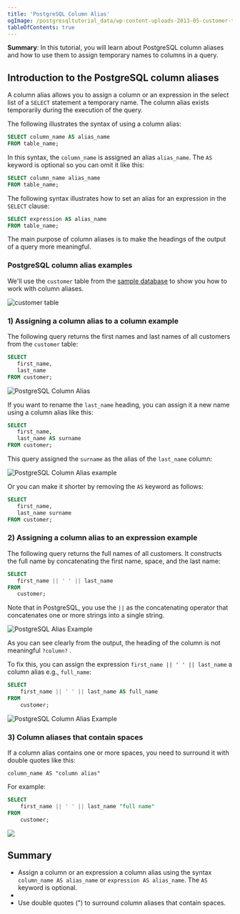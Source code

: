 ```yaml
---
title: 'PostgreSQL Column Alias'
ogImage: /postgresqltutorial_data/wp-content-uploads-2013-05-customer-table.png
tableOfContents: true
---
```



**Summary**: In this tutorial, you will learn about PostgreSQL column aliases and how to use them to assign temporary names to columns in a query.

## Introduction to the PostgreSQL column aliases

A column alias allows you to assign a column or an expression in the select list of a `SELECT` statement a temporary name. The column alias exists temporarily during the execution of the query.

The following illustrates the syntax of using a column alias:

```sql
SELECT column_name AS alias_name
FROM table_name;
```

In this syntax, the `column_name` is assigned an alias `alias_name`. The `AS` keyword is optional so you can omit it like this:

```sql
SELECT column_name alias_name
FROM table_name;
```

The following syntax illustrates how to set an alias for an expression in the `SELECT` clause:

```sql
SELECT expression AS alias_name
FROM table_name;
```

The main purpose of column aliases is to make the headings of the output of a query more meaningful.

### PostgreSQL column alias examples

We'll use the `customer` table from the [sample database](/docs/postgresql/postgresql-getting-started/postgresql-sample-database) to show you how to work with column aliases.

![customer table](/postgresqltutorial_data/wp-content-uploads-2013-05-customer-table.png)

### 1) Assigning a column alias to a column example

The following query returns the first names and last names of all customers from the `customer` table:

```sql
SELECT
   first_name,
   last_name
FROM customer;
```

![PostgreSQL Column Alias](/postgresqltutorial_data/wp-content-uploads-2020-07-PostgreSQL-Column-Alias-example-1.png)

If you want to rename the `last_name` heading, you can assign it a new name using a column alias like this:

```sql
SELECT
   first_name,
   last_name AS surname
FROM customer;
```

This query assigned the `surname` as the alias of the `last_name` column:

![PostgreSQL Column Alias example](/postgresqltutorial_data/wp-content-uploads-2020-07-PostgreSQL-Column-Alias-Surname-example-1.png)

Or you can make it shorter by removing the `AS` keyword as follows:

```sql
SELECT
   first_name,
   last_name surname
FROM customer;
```

### 2) Assigning a column alias to an expression example

The following query returns the full names of all customers. It constructs the full name by concatenating the first name, space, and the last name:

```sql
SELECT
   first_name || ' ' || last_name
FROM
   customer;
```

Note that in PostgreSQL, you use the `||` as the concatenating operator that concatenates one or more strings into a single string.

![PostgreSQL Alias Example](/postgresqltutorial_data/wp-content-uploads-2020-07-PostgreSQL-Alias-Example.png)

As you can see clearly from the output, the heading of the column is not meaningful `?column?` .

To fix this, you can assign the expression `first_name || ' ' || last_name` a column alias e.g., `full_name`:

```sql
SELECT
    first_name || ' ' || last_name AS full_name
FROM
    customer;
```

![PostgreSQL Column Alias Example](/postgresqltutorial_data/wp-content-uploads-2020-07-PostgreSQL-Alias-column-alias-example.png)

### 3) Column aliases that contain spaces

If a column alias contains one or more spaces, you need to surround it with double quotes like this:

```
column_name AS "column alias"
```

For example:

```sql
SELECT
    first_name || ' ' || last_name "full name"
FROM
    customer;
```

![](/postgresqltutorial_data/wp-content-uploads-2020-07-PostgreSQL-Column-Alias-with-space.png)

## Summary

- Assign a column or an expression a column alias using the syntax `column_name AS alias_name` or `expression AS alias_name`. The `AS` keyword is optional.
-
- Use double quotes (") to surround column aliases that contain spaces.
